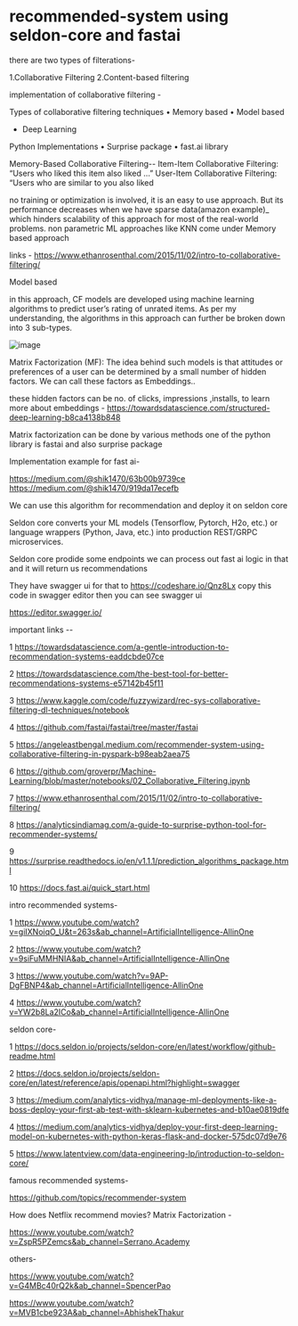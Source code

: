 # recommended-system using seldon-core and fastai


there are two types of filterations-  

1.Collaborative Filtering 
2.Content-based filtering

implementation of collaborative filtering -

Types of collaborative filtering techniques
• Memory based
• Model based
* Deep Learning


Python Implementations
• Surprise package
• fast.ai library


Memory-Based Collaborative Filtering-- 
Item-Item Collaborative Filtering: “Users who liked this item also liked …”
User-Item Collaborative Filtering: “Users who are similar to you also liked

 no training or optimization is involved, it is an easy to use approach. But its performance decreases when we have sparse data(amazon example)_ which hinders scalability of this approach for most of the real-world problems.
non parametric ML approaches like KNN come under Memory based approach

links - https://www.ethanrosenthal.com/2015/11/02/intro-to-collaborative-filtering/

Model based

in this approach, CF models are developed using machine learning algorithms to predict user’s rating of unrated items. As per my understanding, the algorithms in this approach can further be broken down into 3 sub-types.

![image](https://user-images.githubusercontent.com/39947864/164454118-2dcd10e4-7a6e-4772-930d-c538d607139d.png)

Matrix Factorization (MF): The idea behind such models is that attitudes or preferences of a user can be determined by a small number of hidden factors. We can call these factors as Embeddings..

these hidden factors can be no. of clicks, impressions ,installs, 
to learn more about embeddings - https://towardsdatascience.com/structured-deep-learning-b8ca4138b848

  Matrix factorization can be done by various methods one of the python library is fastai and also surprise package




Implementation example for fast ai- 

https://medium.com/@shik1470/63b00b9739ce
https://medium.com/@shik1470/919da17ecefb


We can use this algorithm for recommendation and deploy it on seldon core

Seldon core converts your ML models (Tensorflow, Pytorch, H2o, etc.) or language wrappers (Python, Java, etc.) into production REST/GRPC microservices.

Seldon core prodide some endpoints we can process out fast ai logic  in that and it will return us recommendations

They have swagger ui for that to https://codeshare.io/Qnz8Lx  copy this code in swagger editor then you can see swagger ui

https://editor.swagger.io/





important links -- 

1 https://towardsdatascience.com/a-gentle-introduction-to-recommendation-systems-eaddcbde07ce

2 https://towardsdatascience.com/the-best-tool-for-better-recommendations-systems-e57142b45f11

3 https://www.kaggle.com/code/fuzzywizard/rec-sys-collaborative-filtering-dl-techniques/notebook

4 https://github.com/fastai/fastai/tree/master/fastai

5 https://angeleastbengal.medium.com/recommender-system-using-collaborative-filtering-in-pyspark-b98eab2aea75

6 https://github.com/groverpr/Machine-Learning/blob/master/notebooks/02_Collaborative_Filtering.ipynb

7 https://www.ethanrosenthal.com/2015/11/02/intro-to-collaborative-filtering/

8 https://analyticsindiamag.com/a-guide-to-surprise-python-tool-for-recommender-systems/

9 https://surprise.readthedocs.io/en/v1.1.1/prediction_algorithms_package.html

10 https://docs.fast.ai/quick_start.html

intro recommended systems- 

1 https://www.youtube.com/watch?v=giIXNoiqO_U&t=263s&ab_channel=ArtificialIntelligence-AllinOne

2 https://www.youtube.com/watch?v=9siFuMMHNIA&ab_channel=ArtificialIntelligence-AllinOne

3 https://www.youtube.com/watch?v=9AP-DgFBNP4&ab_channel=ArtificialIntelligence-AllinOne

4 https://www.youtube.com/watch?v=YW2b8La2ICo&ab_channel=ArtificialIntelligence-AllinOne

seldon core- 

1 https://docs.seldon.io/projects/seldon-core/en/latest/workflow/github-readme.html

2 https://docs.seldon.io/projects/seldon-core/en/latest/reference/apis/openapi.html?highlight=swagger

3 https://medium.com/analytics-vidhya/manage-ml-deployments-like-a-boss-deploy-your-first-ab-test-with-sklearn-kubernetes-and-b10ae0819dfe

4 https://medium.com/analytics-vidhya/deploy-your-first-deep-learning-model-on-kubernetes-with-python-keras-flask-and-docker-575dc07d9e76

5 https://www.latentview.com/data-engineering-lp/introduction-to-seldon-core/


famous recommended systems- 

https://github.com/topics/recommender-system


How does Netflix recommend movies? Matrix Factorization - 

https://www.youtube.com/watch?v=ZspR5PZemcs&ab_channel=Serrano.Academy

others-

https://www.youtube.com/watch?v=G4MBc40rQ2k&ab_channel=SpencerPao


https://www.youtube.com/watch?v=MVB1cbe923A&ab_channel=AbhishekThakur






